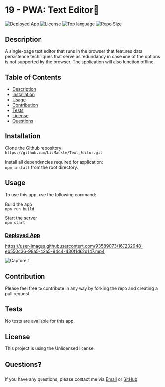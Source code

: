 # 19 - PWA: Text Editor📝
<a href="https://text-editor-lm.herokuapp.com/">![Deployed App](https://img.shields.io/badge/-Deployed-success?style=for-the-badge)</a> ![License](https://img.shields.io/badge/License-Unlicensed-blue?style=for-the-badge&logo) ![Top language](https://img.shields.io/github/languages/top/lizmackle/text_editor?color=yellow&style=for-the-badge&logo) ![Repo Size](https://img.shields.io/github/repo-size/lizmackle/text_editor?color=orange&style=for-the-badge)

## Description
A single-page text editor that runs in the browser that features data persistence techniques that serve as redundancy in case one of the options is not supported by the browser. The application will also function offline.

## Table of Contents
  - [Description](#description)
  - [Installation](#installation)
  - [Usage](#usage)
  - [Contribution](#contribution)
  - [Tests](#tests)
  - [License](#license)
  - [Questions](#questions)

## Installation
Clone the Github repository:<br>
`https://github.com/LizMackle/Text_Editor.git`

Install all dependencies required for application:<br>
`npm install` from the root directory.
  
## Usage
To use this app, use the following command:

Build the app<br>
`npm run build`

Start the server<br>
`npm start`
  
### [Deployed App](https://text-editor-lm.herokuapp.com/)

https://user-images.githubusercontent.com/93589073/167232948-eb550c36-98a5-42a5-94c4-430f1d62d147.mp4

![Capture 1](https://user-images.githubusercontent.com/93589073/167232944-2f315d63-ae6c-4eea-8cc9-83de976fab3e.png)

## Contribution
Please feel free to contribute in any way by forking the repo and creating a pull request.

## Tests
No tests are available for this app.

## License
This project is using the Unlicensed license.

## Questions❓
If you have any questions, please contact me via [Email](mailto:liz.mackle@outlook.com) or [GitHub](https://github.com/LizMackle).

